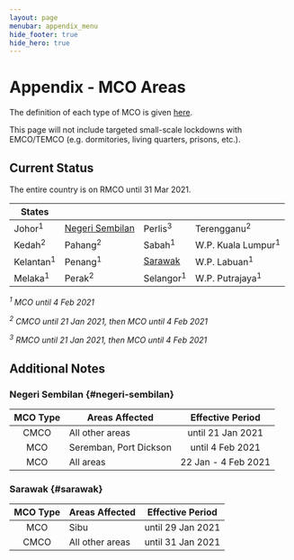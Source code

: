 ```yaml
---
layout: page
menubar: appendix_menu
hide_footer: true
hide_hero: true
---
```



# Appendix - MCO Areas

The definition of each type of MCO is given [here](/appendix-acronyms).

This page will not include targeted small-scale lockdowns with EMCO/TEMCO (e.g. dormitories, living quarters, prisons, etc.).

## Current Status

The entire country is on RMCO until 31 Mar 2021.

| States |  |  |  |
|--------|--|--|--|
| Johor<sup>1</sup>    | [Negeri Sembilan]  | Perlis<sup>3</sup>   | Terengganu<sup>2</sup> |
| Kedah<sup>2</sup>    | Pahang<sup>2</sup> | Sabah<sup>1</sup>    | W.P. Kuala Lumpur<sup>1</sup> |
| Kelantan<sup>1</sup> | Penang<sup>1</sup> | [Sarawak]            | W.P. Labuan<sup>1</sup> |
| Melaka<sup>1</sup>   | Perak<sup>2</sup>  | Selangor<sup>1</sup> | W.P. Putrajaya<sup>1</sup> |


_<sup>1</sup> MCO until 4 Feb 2021_

_<sup>2</sup> CMCO until 21 Jan 2021, then MCO until 4 Feb 2021_

_<sup>3</sup> RMCO until 21 Jan 2021, then MCO until 4 Feb 2021_

<!-- 
| States/F.T.s | MCOs and Effective Periods |
|--------|-|
|Johor| MCO: until 26 Jan 2021 |
|Kedah| CMCO: until 21 Jan 2021<br/>MCO: 22 Jan - 4 Feb 2021 |
|Kelantan| MCO: until 26 Jan 2021 |
|Melaka| MCO: until 26 Jan 2021 |
|[Negeri Sembilan]| CMCO: until 21 Jan 2021<br/>MCO: 22 Jan - 4 Feb 2021 |
|Pahang| CMCO: until 21 Jan 2021<br/>MCO: 22 Jan - 4 Feb 2021 |
|Penang| MCO: until 26 Jan 2021 |
|Perak| CMCO: until 21 Jan 2021<br/>MCO: 22 Jan - 4 Feb 2021 |
|Perlis| RMCO: until 21 Jan 2021<br/>MCO: 22 Jan - 4 Feb 2021 |
|Sabah| MCO: until 26 Jan 2021 |
|[Sarawak]| CMCO: until 31 Jan 2021 |
|Selangor| MCO: until 26 Jan 2021 |
|Terengganu| CMCO: until 21 Jan 2021<br/>MCO: 22 Jan - 4 Feb 2021 |
|W.P. Kuala Lumpur| MCO: until 26 Jan 2021 |
|W.P. Labuan| MCO: until 26 Jan 2021 |
|W.P. Putrajaya| MCO: until 26 Jan 2021 | -->

<!-- | MCO Type | States/FTs Affected                                                     |
|:--------:|-------------------------------------------------------------------------|
| MCO      | [Kelantan], [Penang], [Selangor], [KL], [Putrajaya], [Labuan], [Johor], [Sabah], [Melaka] |
| CMCO     | [Kedah]^, [Perak]^, [Negeri Sembilan]\*, [Terengganu]^, [Pahang]^, [Sarawak]\*             |
| RMCO     | [Perlis]^                                                                  | -->
<!-- 
\* _Sarawak's CMCO ends 31 Jan 2021. See below for more details._

^ _States marked will enter MCO from 22 Jan to 4 Feb 2021._ -->

## Additional Notes

<!-- 
### Johor {#johor}

\-

### Kedah {#kedah}

\-

### Kelantan {#kelantan}

\-

### Kuala Lumpur {#kuala-lumpur}

\-

### Labuan {#labuan}

\-

### Melaka {#melaka}

\- 
-->

### Negeri Sembilan {#negeri-sembilan}

| MCO Type | Areas Affected | Effective Period |
|:--------:|----------------|:--------------:|
| CMCO | All other areas | until 21 Jan 2021 |
| MCO | Seremban, Port Dickson | until 4 Feb 2021 |
| MCO | All areas | 22 Jan - 4 Feb 2021 |

<!-- 
### Pahang {#pahang}

\-

### Penang {#penang}

\-

### Perak {#perak}

\-

### Perlis {#perlis}

\-

### Putrajaya {#putrajaya}

\-

### Sabah {#sabah}

\-
-->

### Sarawak {#sarawak}

| MCO Type | Areas Affected | Effective Period |
|:--------:|----------------|:--------------:|
| MCO | Sibu | until 29 Jan 2021 |
| CMCO | All other areas | until 31 Jan 2021 |

<!--
### Selangor {#selangor}

\-

### Terengganu {#terengganu}

\-
 -->

[Johor]: #johor
[Kedah]: #kedah
[Kelantan]: #kelantan
[KL]: #kuala-lumpur
[Kuala Lumpur]: #kuala-lumpur
[Labuan]: #labuan
[Melaka]: #melaka
[Negeri Sembilan]: #negeri-sembilan
[Pahang]: #pahang
[Penang]: #penang
[Perak]: #perak
[Perlis]: #perlis
[Putrajaya]: #putrajaya
[Sabah]: #sabah
[Sarawak]: #sarawak
[Selangor]: #selangor
[Terengganu]: #terengganu
[W.P. Kuala Lumpur]: #kuala-lumpur
[W.P. Labuan]: #labuan
[W.P. Putrajaya]: #putrajaya